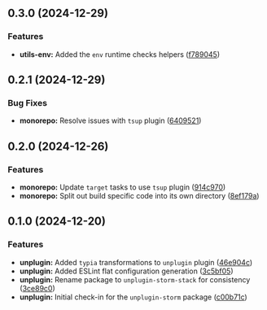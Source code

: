 ## 0.3.0 (2024-12-29)

### Features

- **utils-env:** Added the `env` runtime checks helpers ([f789045](https://github.com/storm-software/storm-stack/commit/f789045))

## 0.2.1 (2024-12-29)

### Bug Fixes

- **monorepo:** Resolve issues with `tsup` plugin ([6409521](https://github.com/storm-software/storm-stack/commit/6409521))

## 0.2.0 (2024-12-26)

### Features

- **monorepo:** Update `target` tasks to use `tsup` plugin ([914c970](https://github.com/storm-software/storm-stack/commit/914c970))
- **monorepo:** Split out build specific code into its own directory ([8ef179a](https://github.com/storm-software/storm-stack/commit/8ef179a))

## 0.1.0 (2024-12-20)

### Features

- **unplugin:** Added `typia` transformations to `unplugin` plugin
  ([46e904c](https://github.com/storm-software/storm-stack/commit/46e904c))
- **unplugin:** Added ESLint flat configuration generation
  ([3c5bf05](https://github.com/storm-software/storm-stack/commit/3c5bf05))
- **unplugin:** Rename package to `unplugin-storm-stack` for consistency
  ([3ce89c0](https://github.com/storm-software/storm-stack/commit/3ce89c0))
- **unplugin:** Initial check-in for the `unplugin-storm` package
  ([c00b71c](https://github.com/storm-software/storm-stack/commit/c00b71c))
